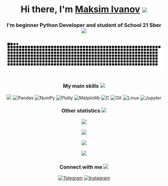 <h1 align="center">
  Hi there, I'm
  <a href="https://github.com/mksmvnv" target="_blank">Maksim Ivanov</a>
  <img
    src="https://em-content.zobj.net/source/apple/354/waving-hand_1f44b.png"
    height="32"
  />
</h1>

<h3 align="center">
  I'm beginner Python Developer and student of School 21 Sber 
  <img
    src="https://em-content.zobj.net/source/apple/354/graduation-cap_1f393.png"
    height="25"
  />
</h3>

<p align="center">
  <img src="./assets/main_pic.svg"/>
</p>

<h3 align="center">
  My main skills
  <img
    src="https://em-content.zobj.net/source/apple/354/man-technologist_1f468-200d-1f4bb.png"
    height="25"
  />
</h3>

<p align="center">
  <img
    src="https://img.shields.io/badge/python-3670A0?style=for-the-badge&logo=python&logoColor=ffdd54"
  />
  <img
    src="https://img.shields.io/badge/pandas-%23150458.svg?style=for-the-badge&logo=pandas&logoColor=white"
    alt="Pandas"
  />
  <img
    src="https://img.shields.io/badge/numpy-%23013243.svg?style=for-the-badge&logo=numpy&logoColor=white"
    alt="NumPy"
  />
  <img
    src="https://img.shields.io/badge/Plotly-%233F4F75.svg?style=for-the-badge&logo=plotly&logoColor=white"
    alt="Plotly"
  />
  <img
    src="https://img.shields.io/badge/Matplotlib-%23ffffff.svg?style=for-the-badge&logo=Matplotlib&logoColor=black"
    alt="Matplotlib"
  />
  <img
    src="https://img.shields.io/badge/c-%2300599C.svg?style=for-the-badge&logo=c&logoColor=white"
    alt="C"
  />
  <img
    src="https://img.shields.io/badge/git-%23F05033.svg?style=for-the-badge&logo=git&logoColor=white"
    alt="Git"
  />
  <img
    src="https://img.shields.io/badge/Linux-FCC624?style=for-the-badge&logo=linux&logoColor=black"
    alt="Linux"
  />
  <img
    src="https://img.shields.io/badge/jupyter-%23FA0F00.svg?style=for-the-badge&logo=jupyter&logoColor=white"
    alt="Jupyter"
  />
  
</p>

<h3 align="center">
  Other statistics
  <img
    src="https://em-content.zobj.net/source/apple/354/pushpin_1f4cc.png"
    height="25"
  />
</h3>

<p align="center">
  <img src="https://komarev.com/ghpvc/?username=mksmvnv&color=blue" />
</p>

<p align="center">
  <img
    src="https://github-readme-stats.vercel.app/api/top-langs/?username=mksmvnv&layout=compact&theme=graywhite&hide_border=true&date_format=j%2Fn%5B%2FY%5D"
  />
</p>

<p align="center">
  <img
    src="https://github-readme-streak-stats.herokuapp.com?user=mksmvnv&theme=graywhite&hide_border=true&date_format=j%2Fn%5B%2FY%5D"
  />
</p>

<p align="center">
  <img
    src="https://github-readme-stats.vercel.app/api?username=mksmvnv&theme=graywhite&show_icons=true&hide_border=true&date_format=j%2Fn%5B%2FY%5D"
  />
</p>

<h3 align="center">
  Connect with me
  <img
    src="https://em-content.zobj.net/source/apple/354/call-me-hand_1f919.png"
    height="25"
  />
</h3>

<p align="center">
  <a href="https://t.me/mksm_vnv">
  <img src="https://img.shields.io/badge/Telegram-2CA5E0?style=for-the-badge&logo=telegram&logoColor=white" alt="Telegram"></a>
  <a href="https://www.instagram.com/mksmvnv_/">
  <img src="https://img.shields.io/badge/Instagram-%23E4405F.svg?style=for-the-badge&logo=Instagram&logoColor=white" alt="Instagram"></a>
</p>